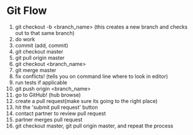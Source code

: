 # Git Flow

1. git checkout -b <branch_name> (this creates a new branch and checks out to that same branch)
2. do work
3. commit (add, commit)
4. git checkout master
5. git pull origin master
6. git checkout <branch_name>
7. git merge master
8. fix conflicts! (tells you on command line where to look in editor)
9. run tests if applicable
10. git push origin <branch_name>
11. go to GitHub! (hub browse)
12. create a pull request(make sure its going to the right place)
13. hit the 'submit pull request' button
14. contact partner to review pull request
15. partner merges pull request
16. git checkout master, git pull origin master, and repeat the process